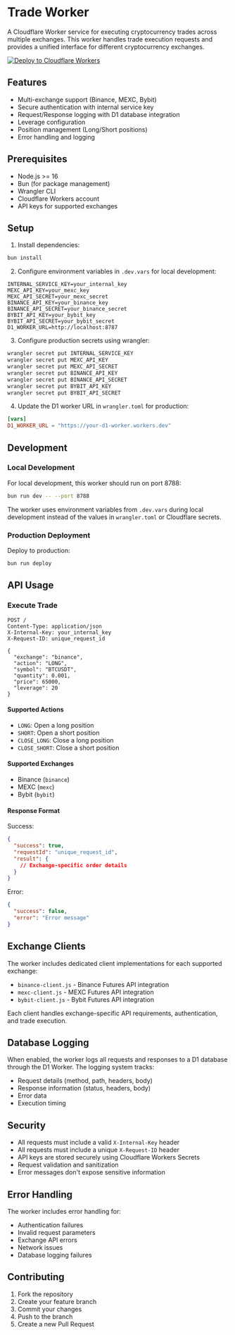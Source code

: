 # Trade Worker

A Cloudflare Worker service for executing cryptocurrency trades across multiple exchanges. This worker handles trade execution requests and provides a unified interface for different cryptocurrency exchanges.

[![Deploy to Cloudflare Workers](https://deploy.workers.cloudflare.com/button)](https://deploy.workers.cloudflare.com/?url=https://github.com/yourusername/grid-trading/tree/main/trade-worker)

## Features

- Multi-exchange support (Binance, MEXC, Bybit)
- Secure authentication with internal service key
- Request/Response logging with D1 database integration
- Leverage configuration
- Position management (Long/Short positions)
- Error handling and logging

## Prerequisites

- Node.js >= 16
- Bun (for package management)
- Wrangler CLI
- Cloudflare Workers account
- API keys for supported exchanges

## Setup

1. Install dependencies:
```bash
bun install
```

2. Configure environment variables in `.dev.vars` for local development:
```env
INTERNAL_SERVICE_KEY=your_internal_key
MEXC_API_KEY=your_mexc_key
MEXC_API_SECRET=your_mexc_secret
BINANCE_API_KEY=your_binance_key
BINANCE_API_SECRET=your_binance_secret
BYBIT_API_KEY=your_bybit_key
BYBIT_API_SECRET=your_bybit_secret
D1_WORKER_URL=http://localhost:8787
```

3. Configure production secrets using wrangler:
```bash
wrangler secret put INTERNAL_SERVICE_KEY
wrangler secret put MEXC_API_KEY
wrangler secret put MEXC_API_SECRET
wrangler secret put BINANCE_API_KEY
wrangler secret put BINANCE_API_SECRET
wrangler secret put BYBIT_API_KEY
wrangler secret put BYBIT_API_SECRET
```

4. Update the D1 worker URL in `wrangler.toml` for production:
```toml
[vars]
D1_WORKER_URL = "https://your-d1-worker.workers.dev"
```

## Development

### Local Development

For local development, this worker should run on port 8788:

```bash
bun run dev -- --port 8788
```

The worker uses environment variables from `.dev.vars` during local development instead of the values in `wrangler.toml` or Cloudflare secrets.

### Production Deployment

Deploy to production:
```bash
bun run deploy
```

## API Usage

### Execute Trade

```http
POST /
Content-Type: application/json
X-Internal-Key: your_internal_key
X-Request-ID: unique_request_id

{
  "exchange": "binance",
  "action": "LONG",
  "symbol": "BTCUSDT",
  "quantity": 0.001,
  "price": 65000,
  "leverage": 20
}
```

#### Supported Actions
- `LONG`: Open a long position
- `SHORT`: Open a short position
- `CLOSE_LONG`: Close a long position
- `CLOSE_SHORT`: Close a short position

#### Supported Exchanges
- Binance (`binance`)
- MEXC (`mexc`)
- Bybit (`bybit`)

#### Response Format

Success:
```json
{
  "success": true,
  "requestId": "unique_request_id",
  "result": {
    // Exchange-specific order details
  }
}
```

Error:
```json
{
  "success": false,
  "error": "Error message"
}
```

## Exchange Clients

The worker includes dedicated client implementations for each supported exchange:
- `binance-client.js` - Binance Futures API integration
- `mexc-client.js` - MEXC Futures API integration
- `bybit-client.js` - Bybit Futures API integration

Each client handles exchange-specific API requirements, authentication, and trade execution.

## Database Logging

When enabled, the worker logs all requests and responses to a D1 database through the D1 Worker. The logging system tracks:
- Request details (method, path, headers, body)
- Response information (status, headers, body)
- Error data
- Execution timing

## Security

- All requests must include a valid `X-Internal-Key` header
- All requests must include a unique `X-Request-ID` header
- API keys are stored securely using Cloudflare Workers Secrets
- Request validation and sanitization
- Error messages don't expose sensitive information

## Error Handling

The worker includes error handling for:
- Authentication failures
- Invalid request parameters
- Exchange API errors
- Network issues
- Database logging failures

## Contributing

1. Fork the repository
2. Create your feature branch
3. Commit your changes
4. Push to the branch
5. Create a new Pull Request 